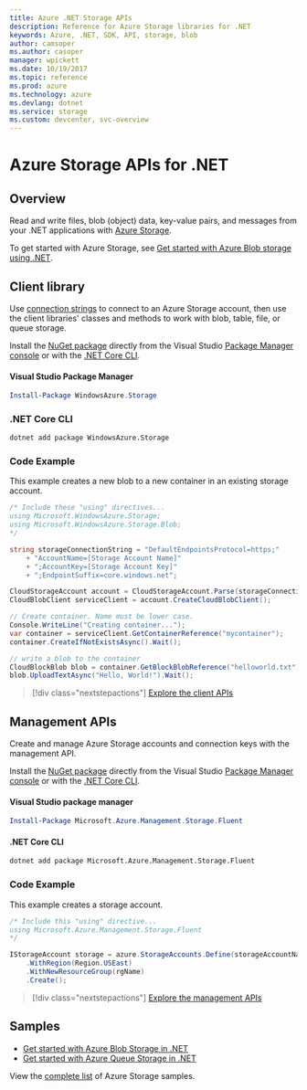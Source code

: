 ```yaml
---
title: Azure .NET Storage APIs
description: Reference for Azure Storage libraries for .NET
keywords: Azure, .NET, SDK, API, storage, blob
author: camsoper
ms.author: casoper
manager: wpickett
ms.date: 10/19/2017
ms.topic: reference
ms.prod: azure
ms.technology: azure
ms.devlang: dotnet
ms.service: storage
ms.custom: devcenter, svc-overview
---
```


# Azure Storage APIs for .NET

## Overview

Read and write files, blob (object) data, key-value pairs, and messages from your .NET applications with [Azure Storage](https://review.docs.microsoft.com/azure/storage/storage-introduction).

To get started with Azure Storage, see [Get started with Azure Blob storage using .NET](/azure/storage/storage-dotnet-how-to-use-blobs).

## Client library

Use [connection strings](/azure/storage/storage-create-storage-account#manage-your-storage-account) to connect to an Azure Storage account, then use the client libraries' classes and methods to work with blob, table, file, or queue storage.

Install the [NuGet package](https://www.nuget.org/packages/WindowsAzure.Storage) directly from the Visual Studio [Package Manager console][PackageManager] or with the [.NET Core CLI][DotNetCLI].

#### Visual Studio Package Manager

```powershell
Install-Package WindowsAzure.Storage
```

### .NET Core CLI

```bash
dotnet add package WindowsAzure.Storage
```

### Code Example

This example creates a new blob to a new container in an existing storage account.

```csharp
/* Include these "using" directives...
using Microsoft.WindowsAzure.Storage;
using Microsoft.WindowsAzure.Storage.Blob;
*/

string storageConnectionString = "DefaultEndpointsProtocol=https;"
    + "AccountName=[Storage Account Name]"
    + ";AccountKey=[Storage Account Key]"
    + ";EndpointSuffix=core.windows.net";

CloudStorageAccount account = CloudStorageAccount.Parse(storageConnectionString);
CloudBlobClient serviceClient = account.CreateCloudBlobClient();

// Create container. Name must be lower case.
Console.WriteLine("Creating container...");
var container = serviceClient.GetContainerReference("mycontainer");
container.CreateIfNotExistsAsync().Wait();

// write a blob to the container
CloudBlockBlob blob = container.GetBlockBlobReference("helloworld.txt");
blob.UploadTextAsync("Hello, World!").Wait();
```

> [!div class="nextstepactions"]
> [Explore the client APIs](/dotnet/api/overview/azure/storage/client)

## Management APIs

Create and manage Azure Storage accounts and connection keys with the management API.

Install the [NuGet package](https://www.nuget.org/packages/Microsoft.Azure.Management.Storage.Fluent) directly from the Visual Studio [Package Manager console][PackageManager] or with the [.NET Core CLI][DotNetCLI].

#### Visual Studio package manager

```powershell
Install-Package Microsoft.Azure.Management.Storage.Fluent
```

#### .NET Core CLI

````bash
dotnet add package Microsoft.Azure.Management.Storage.Fluent
````

### Code Example

This example creates a storage account.

```csharp
/* Include this "using" directive...
using Microsoft.Azure.Management.Storage.Fluent
*/

IStorageAccount storage = azure.StorageAccounts.Define(storageAccountName)
    .WithRegion(Region.USEast)
    .WithNewResourceGroup(rgName)
    .Create();
```

> [!div class="nextstepactions"]
> [Explore the management APIs](/dotnet/api/overview/azure/storage/management)

## Samples

* [Get started with Azure Blob Storage in .NET](https://azure.microsoft.com/resources/samples/storage-blob-dotnet-getting-started/) 
* [Get started with Azure Queue Storage in .NET](https://azure.microsoft.com/resources/samples/storage-queue-dotnet-getting-started/)

View the [complete list](https://azure.microsoft.com/resources/samples/?platform=dotnet&term=storage) of Azure Storage samples.

[PackageManager]: https://docs.microsoft.com/nuget/tools/package-manager-console
[DotNetCLI]: https://docs.microsoft.com/dotnet/core/tools/dotnet-add-package